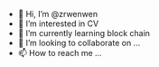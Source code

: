 - 👋 Hi, I’m @zrwenwen
- 👀 I’m interested in CV
- 🌱 I’m currently learning block chain
- 💞️ I’m looking to collaborate on ...
- 📫 How to reach me ...

<!---
zrwenwen/zrwenwen is a ✨ special ✨ repository because its `README.md` (this file) appears on your GitHub profile.
You can click the Preview link to take a look at your changes.
--->
